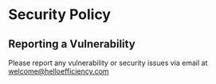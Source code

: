 # Security Policy

## Reporting a Vulnerability

Please report any vulnerability or security issues via email at welcome@helloefficiency.com

